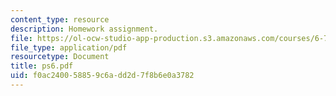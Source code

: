 ```yaml
---
content_type: resource
description: Homework assignment.
file: https://ol-ocw-studio-app-production.s3.amazonaws.com/courses/6-728-applied-quantum-and-statistical-physics-fall-2006/f0ac240058859c6add2d7f8b6e0a3782_ps6.pdf
file_type: application/pdf
resourcetype: Document
title: ps6.pdf
uid: f0ac2400-5885-9c6a-dd2d-7f8b6e0a3782
---
```

